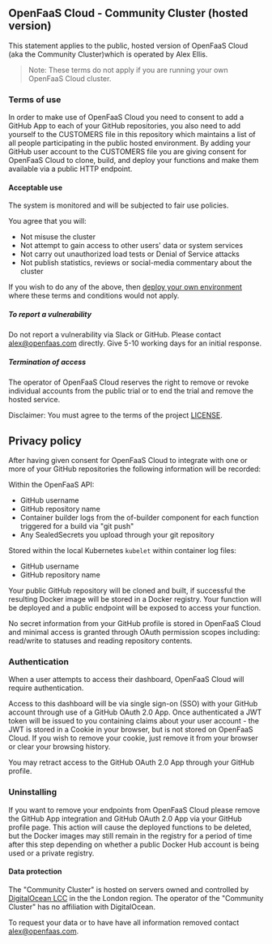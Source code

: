 ## OpenFaaS Cloud - Community Cluster (hosted version)

This statement applies to the public, hosted version of OpenFaaS Cloud (aka the Community Cluster)which is operated by Alex Ellis.

> Note: These terms do not apply if you are running your own OpenFaaS Cloud cluster.

### Terms of use

In order to make use of OpenFaaS Cloud you need to consent to add a GitHub App to each of your GitHub repositories, you also need to add yourself to the CUSTOMERS file in this repository which maintains a list of all people participating in the public hosted environment. By adding your GitHub user account to the CUSTOMERS file you are giving consent for OpenFaaS Cloud to clone, build, and deploy your functions and make them available via a public HTTP endpoint.

#### Acceptable use

The system is monitored and will be subjected to fair use policies.

You agree that you will:

* Not misuse the cluster
* Not attempt to gain access to other users' data or system services
* Not carry out unauthorized load tests or Denial of Service attacks
* Not publish statistics, reviews or social-media commentary about the cluster

If you wish to do any of the above, then [deploy your own environment](https://github.com/openfaas-incubator/ofc-bootstrap/) where these terms and conditions would not apply.

##### To report a vulnerability

Do not report a vulnerability via Slack or GitHub. Please contact alex@openfaas.com directly. Give 5-10 working days for an initial response.

##### Termination of access

The operator of OpenFaaS Cloud reserves the right to remove or revoke individual accounts from the public trial or to end the trial and remove the hosted service.

Disclaimer: You must agree to the terms of the project [LICENSE](./LICENSE.md).

## Privacy policy

After having given consent for OpenFaaS Cloud to integrate with one or more of your GitHub repositories the following information will be recorded:

Within the OpenFaaS API:

* GitHub username
* GitHub repository name
* Container builder logs from the of-builder component for each function triggered for a build via "git push"
* Any SealedSecrets you upload through your git repository

Stored within the local Kubernetes `kubelet` within container log files:

* GitHub username
* GitHub repository name

Your public GitHub repository will be cloned and built, if successful the resulting Docker image will be stored in a Docker registry. Your function will be deployed and a public endpoint will be exposed to access your function.

No secret information from your GitHub profile is stored in OpenFaaS Cloud and minimal access is granted through OAuth permission scopes including: read/write to statuses and reading repository contents.

### Authentication

When a user attempts to access their dashboard, OpenFaaS Cloud will require authentication.

Access to this dashboard will be via single sign-on (SSO) with your GitHub account through use of a GitHub OAuth 2.0 App. Once authenticated a JWT token will be issued to you containing claims about your user account - the JWT is stored in a Cookie in your browser, but is not stored on  OpenFaaS Cloud. If you wish to remove your cookie, just remove it from your browser or clear your browsing history.

You may retract access to the GitHub OAuth 2.0 App through your GitHub profile.

### Uninstalling

If you want to remove your endpoints from OpenFaaS Cloud please remove the GitHub App integration and GitHub OAuth 2.0 App via your GitHub profile page. This action will cause the deployed functions to be deleted, but the Docker images may still remain in the registry for a period of time after this step depending on whether a public Docker Hub account is being used or a private registry. 

#### Data protection

The "Community Cluster" is hosted on servers owned and controlled by [DigitalOcean LCC](https://www.digitalocean.com/about/) in the the London region. The operator of the "Community Cluster" has no affiliation with DigitalOcean.

To request your data or to have have all information removed contact alex@openfaas.com.

